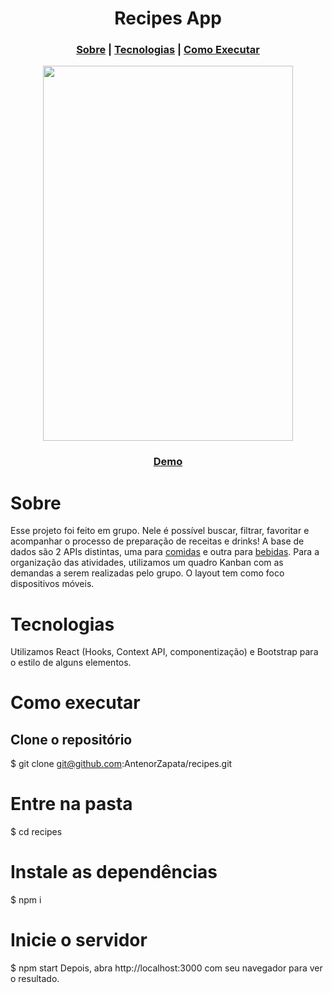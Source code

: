                             
<h1 align="center">Recipes App </h1>

<h3 align="center">     
  <a href="#Sobre">Sobre</a>  |
    <a href="#Tecnologias">Tecnologias</a>     |
  <a href="#Como-executar">Como Executar</a>   
</h3>


<p align="center">     
<img src="https://github.com/AntenorZapata/recipes/blob/master/src/images/recipes-app.gif?raw=true" width="400" height="600"/>
</p>
  
<h3 align="center"> 
<a href="https://agitated-bell-17c42f.netlify.app/">Demo</a>
</h3>

# Sobre
Esse projeto foi feito em grupo. Nele é possível buscar, filtrar, favoritar e acompanhar o processo de preparação de receitas e drinks!
A base de dados são 2 APIs distintas, uma para [comidas](https://www.themealdb.com/) e outra para [bebidas](https://www.thecocktaildb.com/api.php).
Para a organização das atividades, utilizamos um quadro Kanban com as demandas a serem realizadas pelo grupo.
O layout tem como foco dispositivos móveis. 

# Tecnologias
Utilizamos React (Hooks, Context API, componentização) e Bootstrap para o estilo de alguns elementos. 

# Como executar

## Clone o repositório
$ git clone git@github.com:AntenorZapata/recipes.git

# Entre na pasta  
$ cd recipes

# Instale as dependências
$ npm i

# Inicie o servidor
$ npm start
Depois, abra http://localhost:3000 com seu navegador para ver o resultado.

